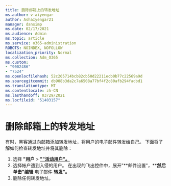 ```yaml
---
title: 删除邮箱上的转发地址
ms.author: v-aiyengar
author: AshaIyengar21
manager: dansimp
ms.date: 02/17/2021
ms.audience: Admin
ms.topic: article
ms.service: o365-administration
ROBOTS: NOINDEX, NOFOLLOW
localization_priority: Normal
ms.collection: Adm_O365
ms.custom:
- "9002486"
- "7524"
ms.openlocfilehash: 52c205714bcb82cb50d22211ecb0b77c22569a9d
ms.sourcegitcommit: db908b3da2c7a6508a77bf4f2c80afb294fadbd1
ms.translationtype: MT
ms.contentlocale: zh-CN
ms.lasthandoff: 03/29/2021
ms.locfileid: "51403157"
---
```

# <a name="remove-forwarding-addresses-on-the-mailbox"></a>删除邮箱上的转发地址

有时，黑客通过向邮箱添加转发地址，将用户的电子邮件转发给自己。 下面将了解如何检查转发地址并将其删除：

1. 选择 **"用户**  >  **[""活动用户"。](https://go.microsoft.com/fwlink/p/?linkid=834822)**
1. 选择帐户遭到入侵的用户。 在出现的飞出控件中，展开"**邮件设置"，****然后单击"编辑** 电子邮件 **转发"。**
1. 删除任何转发地址。
